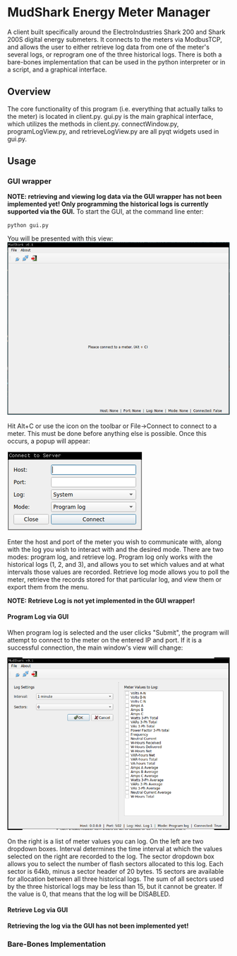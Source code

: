 # MudShark Energy Meter Manager
A client built specifically around the ElectroIndustries Shark 200 and Shark 200S digital energy submeters. It connects to the meters via ModbusTCP, and allows the user to either retrieve log data from one of the meter's several logs, or reprogram one of the three historical logs. There is both a bare-bones implementation that can be used in the python interpreter or in a script, and a graphical interface. 

## Overview

The core functionality of this program (i.e. everything that actually talks to the meter) is located in client.py. gui.py is the main graphical interface, which utilizes the methods in client.py. connectWindow.py, programLogView.py, and retrieveLogView.py are all pyqt widgets used in gui.py. 

## Usage
### GUI wrapper
**NOTE: retrieving and viewing log data via the GUI wrapper has not been implemented yet! Only programming the historical logs is currently supported via the GUI.**
To start the GUI, at the command line enter:
```
python gui.py
```

You will be presented with this view:
![initial view](readme-img/initialview.png "initial view")

Hit Alt+C or use the icon on the toolbar or File->Connect to connect to a meter. This must be done before anything else is possible. Once this occurs, a popup will appear:

![connect popup](readme-img/connectwindow.png "connect window")

Enter the host and port of the meter you wish to communicate with, along with the log you wish to interact with and the desired mode. There are two modes: program log, and retrieve log. Program log only works with the historical logs (1, 2, and 3), and allows you to set which values and at what intervals those values are recorded. Retrieve log mode allows you to poll the meter, retrieve the records stored for that particular log, and view them or export them from the menu.

**NOTE: Retrieve Log is not yet implemented in the GUI wrapper!**

#### Program Log via GUI
When program log is selected and the user clicks "Submit", the program will attempt to connect to the meter on the entered IP and port. If it is a successful connection, the main window's view will change:

![program log](readme-img/programlogview.png "Program Log View")

On the right is a list of meter values you can log. On the left are two dropdown boxes. Interval determines the time interval at which the values selected on the right are recorded to the log. The sector dropdown box allows you to select the number of flash sectors allocated to this log. Each sector is 64kb, minus a sector header of 20 bytes. 15 sectors are available for allocation between all three historical logs. The sum of all sectors used by the three historical logs may be less than 15, but it cannot be greater. If the value is 0, that means that the log will be DISABLED.

#### Retrieve Log via GUI
**Retrieving the log via the GUI has not been implemented yet!**

### Bare-Bones Implementation